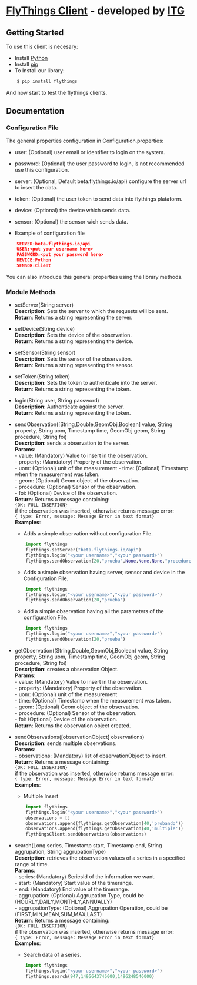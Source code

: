# [FlyThings Client](http://flythings.io) - developed by [ITG](http://www.itg.es)
## Getting Started

To use this client is necesary:
*	Install [Python](https://www.python.org/)
* Install [pip](https://pypi.python.org/pypi/pip?)
* To Install our library:
```BASH
    $ pip install flythings 
````

And now start to test the flythings clients.

## Documentation

### Configuration File
The general properties configuration in Configuration.properties:
* user: (Optional) user email or identifier to login on the system.
* password: (Optional) the user password to login, is not recommended use this configuration.
* server: (Optional, Default beta.flythings.io/api) configure the server url to insert the data.
* token: (Optional) the user token to send data into flythings plataform.
* device: (Optional) the device which sends data.
* sensor: (Optional) the sensor wich sends data.

*  Example of configuration file
```JSON
    SERVER:beta.flythings.io/api
    USER:<put your username here>
    PASSWORD:<put your password here>
    DEVICE:Python
    SENSOR:Client
```

You can also introduce this general properties using the library methods.

### Module Methods

- setServer(String server)  
    **Description**: Sets the server to which the requests will be sent.    
    **Return**: Returns a string representing the server.   
    
- setDevice(String device)  
    **Description**: Sets the device of the observation.  
    **Return**: Returns a string representing the device.  
    
- setSensor(String sensor)  
    **Description**: Sets the sensor of the observation.  
    **Return**: Returns a string representing the sensor.   
    
- setToken(String token)  
    **Description**: Sets the token to authenticate into the server.  
    **Return**: Returns a string representing the token.  
    
- login(String user, String password)  
    **Description**: Authenticate against the server.   
    **Return**: Returns a string representing the token.  

- sendObservation([String,Double,GeomObj,Boolean] value, String property, String uom, Timestamp time, GeomObj geom, String procedure, String foi)  
    **Description**: sends a observation to the server.  
    **Params**:  
      - value: (Mandatory) Value to insert in the observation.  
      - property: (Mandatory) Property of the observation.  
      - uom: (Optional) unit of the measurement
      - time: (Optional) Timestamp when the measurement was taken.  
      - geom: (Optional)  Geom object of the observation.  
      - procedure: (Optional) Sensor of the observation.  
      - foi:  (Optional) Device of the observation.    
    **Return**: Returns a message containing:    
    ```{OK: FULL INSERTION}```  
    if the observation was inserted, otherwise returns message error:  
    ```{ type: Error, message: Message Error in text format}```  
    **Examples**:  
    
    * Adds a simple observation without configuration File.
    ```PYTHON
        import flythings  
        flythings.setServer("beta.flythings.io/api")  
        flythings.login("<your username>","<your password>")  
        flythings.sendObservation(20,"prueba",None,None,None,"procedure","foi")  
    ```
    * Adds a simple observation having server, sensor and device in the Configuration File.
    ```PYTHON
        import flythings   
        flythings.login("<your username>","<your password>")  
        flythings.sendObservation(20,"prueba")  
    ```
    * Add a simple observation having all the parameters of the configuration File.
    ```PYTHON
        import flythings   
        flythings.login("<your username>","<your password>")  
        flythings.sendObservation(20,"prueba")  
    ```  

- getObservation((String,Double,GeomObj,Boolean) value, String property, String uom, Timestamp time, GeomObj geom, String procedure, String foi)  
    **Description**: creates a observation Object.  
    **Params**:  
      - value: (Mandatory) Value to insert in the observation.  
      - property: (Mandatory) Property of the observation.  
      - uom: (Optional) unit of the measurement  
      - time: (Optional) Timestamp when the measurement was taken.  
      - geom: (Optional)  Geom object of the observation.  
      - procedure: (Optional) Sensor of the observation.  
      - foi:  (Optional) Device of the observation.  
    **Return**: Returns the observation object created.  
    
- sendObservations([observationObject] observations)  
    **Description**: sends multiple observations.    
    **Params**:  
      - observations: (Mandatory) list of observationObject to insert.   
   **Return**: Returns a message containing:  
    ```{OK: FULL INSERTION}```  
    if the observation was inserted, otherwise returns message error:  
    ```{ type: Error, message: Message Error in text format}```  
    **Examples**:
   * Multiple Insert
    ```PYTHON
        import flythings   
        flythings.login("<your username>","<your password>")  
        observations = []
        observations.append(flythings.getObservation(40,'probando'))
        observations.append(flythings.getObservation(40,'multiple'))
        flythingsClient.sendObservations(observations)
    ```
- search(Long series, Timestamp start, Timestamp end, String aggrupation, String aggrupationType)  
    **Description**: retrieves the observation values of a series in a specified range of time.     
    **Params**:    
      - series: (Mandatory) SeriesId of the information we want.  
      - start: (Mandatory)  Start value of the timerange.  
      - end:  (Mandatory) End value of the timerange.  
      - aggrupation: (Optional) Aggrupation Type, could be (HOURLY,DAILY,MONTHLY,ANNUALLY)    
      - aggrupationType:  (Optional)  Aggrupation Operation, could be (FIRST,MIN,MEAN,SUM,MAX,LAST)    
    **Return**: Returns a message containing:  
    ```{OK: FULL INSERTION}```  
    if the observation was inserted, otherwise returns message error:  
    ```{ type: Error, message: Message Error in text format}```    
    **Examples**:
    
   * Search data of a series.
    ```PYTHON
        import flythings   
        flythings.login("<your username>","<your password>")  
        flythings.search(947,1495643746000,1496248546000)
    ```




    
 
 

    
    


